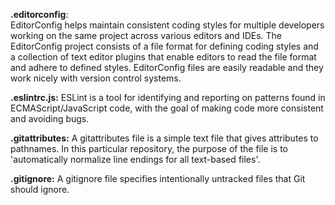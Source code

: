 **.editorconfig**:  
EditorConfig helps maintain consistent coding styles for multiple developers working on the same project across various
editors and IDEs. The EditorConfig project consists of a file format for defining coding styles and a collection of text
editor plugins that enable editors to read the file format and adhere to defined styles. EditorConfig files are easily 
readable and they work nicely with version control systems.

**.eslintrc.js:**
ESLint is a tool for identifying and reporting on patterns found in ECMAScript/JavaScript code, with the goal of making 
code more consistent and avoiding bugs. 

**.gitattributes:**
A gitattributes file is a simple text file that gives attributes to pathnames. In this particular repository,
the purpose of the file is to 'automatically normalize line endings for all text-based files'.

**.gitignore:**
A gitignore file specifies intentionally untracked files that Git should ignore.

